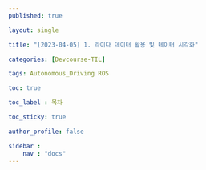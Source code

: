 ```yaml
---
published: true

layout: single

title: "[2023-04-05] 1. 라이다 데이터 활용 및 데이터 시각화"

categories: [Devcourse-TIL]

tags: Autonomous_Driving ROS

toc: true

toc_label : 목차

toc_sticky: true

author_profile: false

sidebar :
    nav : "docs"
---
```


